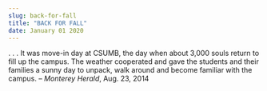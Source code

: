 ```yaml
---
slug: back-for-fall
title: "BACK FOR FALL"
date: January 01 2020
---
```


 
<p>
  . . . It was move-in day at CSUMB, the day when about 3,000 souls return to
  fill up the campus. The weather cooperated and gave the students and their
  families a sunny day to unpack, walk around and become familiar with the
  campus. – <em>Monterey Herald</em>, Aug. 23, 2014
</p>
 
